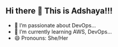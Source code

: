 ## Hi there 👋 This is Adshaya!!!

- 🔭 I’m passionate about DevOps...
- 🌱 I’m currently learning AWS, DevOps...
- 😄 Pronouns: She/Her

